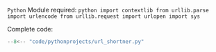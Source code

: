 
`Python` Module required:
    ```python
    import contextlib
    from urllib.parse import urlencode
    from urllib.request import urlopen
    import sys
    ``` 

Complete code: 
```python
--8<-- "code/pythonprojects/url_shortner.py"
```